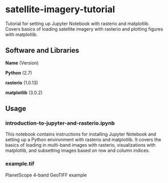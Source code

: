 # satellite-imagery-tutorial
Tutorial for setting up Jupyter Notebook with rasterio and matplotlib.  
Covers basics of loading satellite imagery with rasterio and plotting figures with matplotlib.

## Software and Libraries
**Name** (Version)

**Python** (2.7)

**rasterio** (1.0.13)

**matplotlib** (3.0.2)

## Usage
### introduction-to-jupyter-and-rasterio.ipynb
This notebook contains instructions for installing Jupyter Notebook and setting up a Python environment with rasterio and matplotlib.  It covers the basics of loading in multi-band images with rasterio, visualizations with matplotlib, and subsetting images based on row and column indices.

### example.tif
PlanetScope 4-band GeoTIFF example